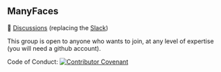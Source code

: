 ## ManyFaces

💬 [Discussions](https://github.com/orgs/ManyFacesTeam/discussions) (replacing the [Slack](https://manyfacesteam.slack.com))  

This group is open to anyone who wants to join, at any level of expertise (you will need a github account).

Code of Conduct: [![Contributor Covenant](https://img.shields.io/badge/Contributor%20Covenant-2.1-4baaaa.svg)](https://github.com/ManyFacesTeam/.github/blob/main/CODE_OF_CONDUCT.md) 
